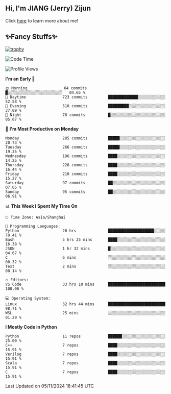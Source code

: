 ## Hi, I'm JIANG (Jerry) Zijun

Click [here](https://jzjerry.github.io/about/) to learn more about me!

## ✨Fancy Stuffs✨
[![trophy](https://github-profile-trophy.vercel.app/?username=jzjerry&theme=onedark)](https://github.com/ryo-ma/github-profile-trophy)
<!--START_SECTION:waka-->
![Code Time](http://img.shields.io/badge/Code%20Time-839%20hrs%2056%20mins-blue)

![Profile Views](http://img.shields.io/badge/Profile%20Views-0-blue)

**I'm an Early 🐤** 

```text
🌞 Morning                64 commits          █░░░░░░░░░░░░░░░░░░░░░░░░   04.65 % 
🌆 Daytime                723 commits         █████████████░░░░░░░░░░░░   52.58 % 
🌃 Evening                510 commits         █████████░░░░░░░░░░░░░░░░   37.09 % 
🌙 Night                  78 commits          █░░░░░░░░░░░░░░░░░░░░░░░░   05.67 % 
```
📅 **I'm Most Productive on Monday** 

```text
Monday                   285 commits         █████░░░░░░░░░░░░░░░░░░░░   20.73 % 
Tuesday                  266 commits         █████░░░░░░░░░░░░░░░░░░░░   19.35 % 
Wednesday                196 commits         ████░░░░░░░░░░░░░░░░░░░░░   14.25 % 
Thursday                 226 commits         ████░░░░░░░░░░░░░░░░░░░░░   16.44 % 
Friday                   210 commits         ████░░░░░░░░░░░░░░░░░░░░░   15.27 % 
Saturday                 97 commits          ██░░░░░░░░░░░░░░░░░░░░░░░   07.05 % 
Sunday                   95 commits          ██░░░░░░░░░░░░░░░░░░░░░░░   06.91 % 
```


📊 **This Week I Spent My Time On** 

```text
🕑︎ Time Zone: Asia/Shanghai

💬 Programming Languages: 
Python                   26 hrs              ████████████████████░░░░░   78.41 % 
Bash                     5 hrs 25 mins       ████░░░░░░░░░░░░░░░░░░░░░   16.38 % 
JSON                     1 hr 32 mins        █░░░░░░░░░░░░░░░░░░░░░░░░   04.67 % 
C                        6 mins              ░░░░░░░░░░░░░░░░░░░░░░░░░   00.32 % 
Text                     2 mins              ░░░░░░░░░░░░░░░░░░░░░░░░░   00.14 % 

🔥 Editors: 
VS Code                  33 hrs 10 mins      █████████████████████████   100.00 % 

💻 Operating System: 
Linux                    32 hrs 44 mins      █████████████████████████   98.71 % 
WSL                      25 mins             ░░░░░░░░░░░░░░░░░░░░░░░░░   01.29 % 
```

**I Mostly Code in Python** 

```text
Python                   11 repos            ██████░░░░░░░░░░░░░░░░░░░   25.00 % 
C++                      7 repos             ████░░░░░░░░░░░░░░░░░░░░░   15.91 % 
Verilog                  7 repos             ████░░░░░░░░░░░░░░░░░░░░░   15.91 % 
Scala                    7 repos             ████░░░░░░░░░░░░░░░░░░░░░   15.91 % 
C                        7 repos             ████░░░░░░░░░░░░░░░░░░░░░   15.91 % 
```




 Last Updated on 05/11/2024 18:41:45 UTC
<!--END_SECTION:waka-->
